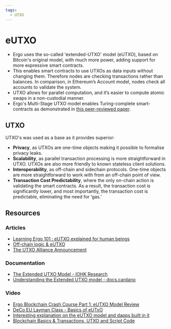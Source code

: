 ```yaml
---
tags:
  - UTXO
---
```


# eUTXO 

- Ergo uses the so-called 'extended-UTXO' model (eUTXO), based on Bitcoin's original model, with much more power, adding support for more expressive smart contracts. 
- This enables smart contracts to use UTXOs as data inputs without changing them. Therefore nodes are checking transactions rather than balances. In comparison, in Ethereum’s Account model, nodes check all accounts to validate the system.
- UTXO allows for parallel computation, and it’s easier to compute atomic swaps in a non-custodial manner. 
- Ergo's Multi-Stage UTXO model enables Turing-complete smart-contracts as demonstrated in [this peer-reviewed paper](https://fc18.ifca.ai/bitcoin/papers/bitcoin18-final18.pdf). 


## UTXO

UTXO's was used as a base as it provides superior:

- **Privacy**, as UTXOs are one-time objects making it possible to formalise privacy leaks.
- **Scalability**, as parallel transaction processing is more straightforward in UTXO. UTXOs are also more friendly to known stateless client solutions.
- **Interoperability**, as off-chain and sidechain protocols. One-time objects are more straightforward to work with from an off-chain point of view.
- **Transaction Cost Predictability**, where the only on-chain action is validating the smart contracts. As a result, the transaction cost is significantly lower, and most importantly, the transaction cost is predictable, eliminating the need for ‘gas.’




## Resources

### Articles

- [Learning Ergo 101 : eUTXO explained for human beings](https://dav009.medium.com/learning-ergo-101-blockchain-paradigm-eutxo-c90b0274cf5e) 
- [Off-chain logic & eUTXO](https://ergoplatform.org/en/blog/2021-10-04-off-chain-logic-and-eutxo/)
- [The UTXO Alliance Announcement](https://ergoplatform.org/en/blog/2021-09-26-the-utxo-alliance/)

### Documentation

- [The Extended UTXO Model - IOHK Research](https://iohk.io/en/research/library/papers/the-extended-utxo-model/)
- [Understanding the Extended UTXO model - docs.cardano](https://docs.cardano.org/learn/eutxo-explainer)


### Video

- [Ergo Blockchain Crash Course Part 1: eUTXO Model Review](https://www.youtube.com/watch?v=gGRAjK-VwJs&list=PL8-KVrs6vXLTVXGwmYXjOBRx3VymB4Vm2&index=1)
- [DeCo EU Layman Class - Basics of eUTxO](https://www.youtube.com/watch?v=SAWeW6wajEw)
- [Interesting explanation on the eUTXO model and dapps built in it](https://youtu.be/Yt4Sg6rs80Q)
- [Blockchain Basics & Transactions, UTXO and Script Code](https://www.youtube.com/watch?v=zGDTt9Q3vyM)
